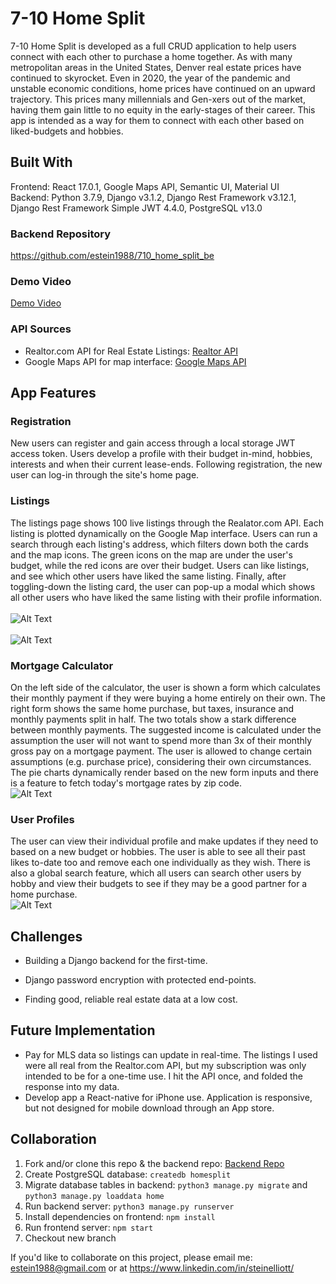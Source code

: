 # 7-10 Home Split

7-10 Home Split is developed as a full CRUD application to help users connect with each other to purchase a home together. As with many metropolitan areas in the United States, Denver real estate prices have continued to skyrocket. Even in 2020, the year of the pandemic and unstable economic conditions, home prices have continued on an upward trajectory. This prices many millennials and Gen-xers out of the market, having them gain little to no equity in the early-stages of their career. This app is intended as a way for them to connect with each other based on liked-budgets and hobbies. 

## Built With
Frontend: React 17.0.1, Google Maps API, Semantic UI, Material UI<br>
Backend: Python 3.7.9, Django v3.1.2, Django Rest Framework v3.12.1, Django Rest Framework Simple JWT 4.4.0, PostgreSQL v13.0

### Backend Repository
https://github.com/estein1988/710_home_split_be

### Demo Video
[Demo Video](https://www.youtube.com/watch?v=ijFS5tFKtY4)

### API Sources
- Realtor.com API for Real Estate Listings: [Realtor API](https://rapidapi.com/apidojo/api/realtor/endpoints)
- Google Maps API for map interface: [Google Maps API](https://developers.google.com/maps/documentation)

## App Features

### Registration
New users can register and gain access through a local storage JWT access token. Users develop a profile with their budget in-mind, hobbies, interests and when their current lease-ends. Following registration, the new user can log-in through the site's home page.

### Listings 
The listings page shows 100 live listings through the Realator.com API. Each listing is plotted dynamically on the Google Map interface. Users can run a search through each listing's address, which filters down both the cards and the map icons. The green icons on the map are under the user's budget, while the red icons are over their budget. Users can like listings, and see which other users have liked the same listing. Finally, after toggling-down the listing card, the user can pop-up a modal which shows all other users who have liked the same listing with their profile information. 
<br></br>
![Alt Text](https://media.giphy.com/media/XIaQdDJB4YB8MMBFgw/giphy.gif)
<br></br>
![Alt Text](https://media.giphy.com/media/AvQlwWiLFWHujfJCkI/giphy.gif)

### Mortgage Calculator
On the left side of the calculator, the user is shown a form which calculates their monthly payment if they were buying a home entirely on their own. The right form shows the same home purchase, but taxes, insurance and monthly payments split in half. The two totals show a stark difference between monthly payments. The suggested income is calculated under the assumption the user will not want to spend more than 3x of their monthly gross pay on a mortgage payment. The user is allowed to change certain assumptions (e.g. purchase price), considering their own circumstances. The pie charts dynamically render based on the new form inputs and there is a feature to fetch today's mortgage rates by zip code. 
<br>
![Alt Text](https://media.giphy.com/media/OOLzssLllrCMF5EKDm/giphy.gif)

### User Profiles
The user can view their individual profile and make updates if they need to based on a new budget or hobbies. The user is able to see all their past likes to-date too and remove each one individually as they wish. There is also a global search feature, which all users can search other users by hobby and view their budgets to see if they may be a good partner for a home purchase.
<br>
![Alt Text](https://media.giphy.com/media/vl9IUahOto5fMVcHEX/giphy.gif)

## Challenges
- Building a Django backend for the first-time.

- Django password encryption with protected end-points.

- Finding good, reliable real estate data at a low cost. 

## Future Implementation

- Pay for MLS data so listings can update in real-time. The listings I used were all real from the Realtor.com API, but my subscription was only intended to be for a one-time use. I hit the API once, and folded the response into my data. 
- Develop app a React-native for iPhone use. Application is responsive, but not designed for mobile download through an App store.

## Collaboration

1. Fork and/or clone this repo & the backend repo: [Backend Repo](https://github.com/estein1988/710_home_split_be)
2. Create PostgreSQL database: `createdb homesplit`
3. Migrate database tables in backend: `python3 manage.py migrate` and `python3 manage.py loaddata home`
4. Run backend server: `python3 manage.py runserver`
5. Install dependencies on frontend: `npm install`
6. Run frontend server: `npm start`
7. Checkout new branch
   

If you'd like to collaborate on this project, please email me: estein1988@gmail.com or at https://www.linkedin.com/in/steinelliott/ 